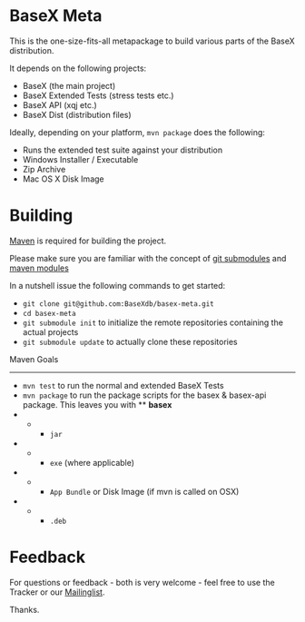BaseX Meta
==============

This is the one-size-fits-all metapackage to build various parts of the BaseX distribution.

It depends on the following projects:

* BaseX (the main project)
* BaseX Extended Tests (stress tests etc.)
* BaseX API (xqj etc.)
* BaseX Dist (distribution files)

Ideally, depending on your platform, `mvn package` does the following:

* Runs the extended test suite against your distribution
* Windows Installer / Executable
* Zip Archive
* Mac OS X Disk Image

Building
========
[Maven](http://maven.apache.org/ "Maven - 
    Welcome to Apache Maven") is required for building the project.

Please make sure you are familiar with the concept of [git submodules](http://book.git-scm.com/5_submodules.html "Git Book - Submodules") and [maven modules](http://sonatype.com/books/mvnref-book/reference/pom-relationships-sect-pom-best-practice.html#pom-relationships-sect-multi-vs-inherit "3.6.&nbsp;POM Best Practices | Sonatype")

In a nutshell issue the following commands to get started:

* `git clone git@github.com:BaseXdb/basex-meta.git`
* `cd basex-meta`
* `git submodule init` to initialize the remote repositories containing the actual projects
* `git submodule update` to actually clone these repositories


Maven Goals
__________

* `mvn test` to run the normal and extended BaseX Tests
* `mvn package` to run the package scripts for the basex & basex-api package. This leaves you with
** **basex** 
* * * `jar` 
* * *  `exe` (where applicable) 
* * * `App Bundle` or Disk Image (if mvn is called on OSX)
* * * `.deb`


Feedback
========

For questions or feedback - both is very welcome - feel free to use the Tracker or our [Mailinglist](http://basex.org/open-source/ "BaseX | Open Source").

Thanks. 
